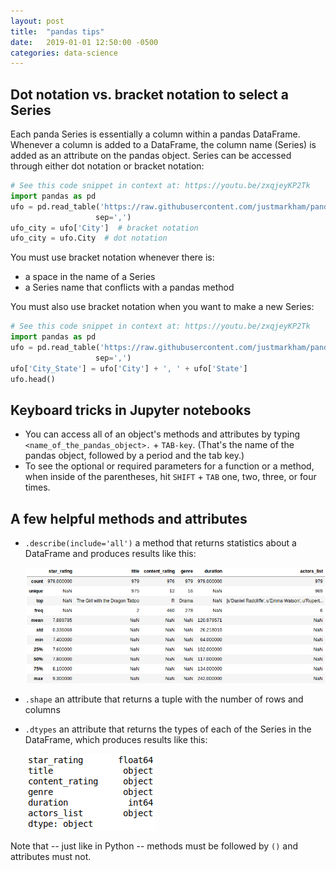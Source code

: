 ```yaml
---
layout: post
title:  "pandas tips"
date:   2019-01-01 12:50:00 -0500
categories: data-science
---
```

## Dot notation vs. bracket notation to select a Series
Each panda Series is essentially a column within a pandas DataFrame. 
Whenever a column is added to a DataFrame, the column name (Series) is added
 as an attribute on the pandas object. Series 
can be accessed through either dot notation or bracket notation:

```python
# See this code snippet in context at: https://youtu.be/zxqjeyKP2Tk
import pandas as pd
ufo = pd.read_table('https://raw.githubusercontent.com/justmarkham/pandas-videos/master/data/ufo.csv',
                   sep=',')
ufo_city = ufo['City']  # bracket notation
ufo_city = ufo.City  # dot notation
```

You must use bracket notation whenever there is:

- a space in the name of a Series
- a Series name that conflicts with a pandas method

You must also use bracket notation when you want to make a new Series:

```python
# See this code snippet in context at: https://youtu.be/zxqjeyKP2Tk
import pandas as pd
ufo = pd.read_table('https://raw.githubusercontent.com/justmarkham/pandas-videos/master/data/ufo.csv',
                   sep=',')
ufo['City_State'] = ufo['City'] + ', ' + ufo['State']
ufo.head()
```

## Keyboard tricks in Jupyter notebooks
- You can access all of an object's methods and attributes by typing 
`<name_of_the_pandas_object>.` + `TAB-key`. (That's the name of the pandas 
object, followed by a period and the tab key.)
- To see the optional or required parameters for a function or a method, when inside of the parentheses, hit `SHIFT` + `TAB` one, two, three, or four times.

## A few helpful methods and attributes
- `.describe(include='all')` a method that returns statistics about a 
DataFrame and produces results like this:

  ![.describe() results](/img/describe.png)
- `.shape` an attribute that returns a tuple with the number of rows and 
columns
- `.dtypes` an attribute that returns the types of each of the Series in 
the DataFrame, which produces results like this:

  ![.dtypes results](/img/dtypes.png)

Note that -- just like in Python -- methods must be followed by `()` and 
attributes must not.